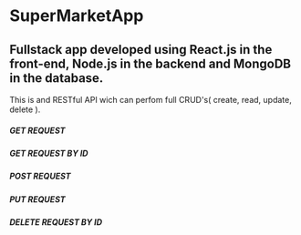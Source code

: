 # SuperMarketApp

## Fullstack app developed using React.js in the front-end, Node.js in the backend and MongoDB in the database.

This is and RESTful API wich can perfom full CRUD's( create, read, update, delete ).

##### GET REQUEST

##### GET REQUEST BY ID

##### POST REQUEST

##### PUT REQUEST

##### DELETE REQUEST BY ID
